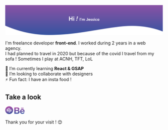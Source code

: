 <img src='https://github.com/JessicaThi/JessicaThi/blob/master/images/hi.svg' alt='hey'>

I'm freelance developer **front-end**. I worked during 2 years in a web agency.    
I had planned to travel in 2020 but because of the covid I travel from my sofa ! Sometimes I play at ACNH, TFT, LoL


🌱 I’m currently learning **React & GSAP**     
👯 I’m looking to collaborate with designers    
⚡ Fun fact: I have an insta food !    

## Take a look 

[<img src='https://github.com/JessicaThi/JessicaThi/blob/master/images/codepen.svg' alt='codepen' height='25'>](https://codepen.io/jessicathi-the-encoder)  [<img src='https://github.com/JessicaThi/JessicaThi/blob/master/images/be.svg' alt='behance' height='22'>](https://www.behance.net/thielemans1ef3)    
 
 Thank you for your visit ! 😊

<!--
**JessicaThi/JessicaThi** is a ✨ _special_ ✨ repository because its `README.md` (this file) appears on your GitHub profile.

Here are some ideas to get you started:

- 🔭 I’m currently working on ...
- 🌱 I’m currently learning ...
- 👯 I’m looking to collaborate on ...
- 🤔 I’m looking for help with ...
- 💬 Ask me about ...
- 📫 How to reach me: ...
- 😄 Pronouns: ...
- ⚡ Fun fact: ...
-->
